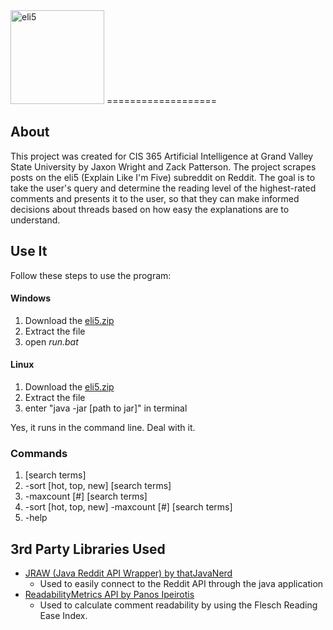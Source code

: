 <img src="https://github.com/JaxonWright/jaxonwright.github.io/blob/master/eli5logo.png?raw=true" width="150px" alt="eli5" />
===================

About
-----
This project was created for CIS 365 Artificial Intelligence at Grand Valley State University by Jaxon Wright and Zack Patterson. The project scrapes posts on the eli5 (Explain Like I'm Five) subreddit on Reddit. The goal is to take the user's query and determine the reading level of the highest-rated comments and presents it to the user, so that they can make informed decisions about threads based on how easy the explanations are to understand.

Use It
---
Follow these steps to use the program:

#### Windows
 1. Download the [eli5.zip](https://git.io/vwtcl)
 2. Extract the file
 3. open *run.bat*

#### Linux
 1. Download the [eli5.zip](https://git.io/vwtcl)
 2. Extract the file
 3. enter "java -jar [path to jar]" in terminal
 
Yes, it runs in the command line. Deal with it.

### Commands
 1. [search terms]
 2. -sort [hot, top, new] [search terms]
 3. -maxcount [#] [search terms]
 4. -sort [hot, top, new] -maxcount [#] [search terms]
 5. -help

3rd Party Libraries Used
----

 - [JRAW (Java Reddit API Wrapper) by thatJavaNerd](https://github.com/thatJavaNerd/JRAW)
	 - Used to easily connect to the Reddit API through the java application
 - [ReadabilityMetrics API by Panos Ipeirotis](https://github.com/ipeirotis/ReadabilityMetrics)
	 - Used to calculate comment readability by using the Flesch Reading Ease Index.
